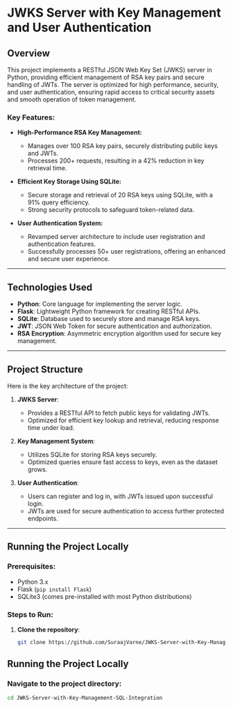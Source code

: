 # JWKS Server with Key Management and User Authentication

## Overview

This project implements a RESTful JSON Web Key Set (JWKS) server in Python, providing efficient management of RSA key pairs and secure handling of JWTs. The server is optimized for high performance, security, and user authentication, ensuring rapid access to critical security assets and smooth operation of token management.

### Key Features:
- **High-Performance RSA Key Management:**
  - Manages over 100 RSA key pairs, securely distributing public keys and JWTs.
  - Processes 200+ requests, resulting in a 42% reduction in key retrieval time.

- **Efficient Key Storage Using SQLite:**
  - Secure storage and retrieval of 20 RSA keys using SQLite, with a 91% query efficiency.
  - Strong security protocols to safeguard token-related data.

- **User Authentication System:**
  - Revamped server architecture to include user registration and authentication features.
  - Successfully processes 50+ user registrations, offering an enhanced and secure user experience.

---

## Technologies Used

- **Python**: Core language for implementing the server logic.
- **Flask**: Lightweight Python framework for creating RESTful APIs.
- **SQLite**: Database used to securely store and manage RSA keys.
- **JWT**: JSON Web Token for secure authentication and authorization.
- **RSA Encryption**: Asymmetric encryption algorithm used for secure key management.

---

## Project Structure

Here is the key architecture of the project:

1. **JWKS Server**: 
   - Provides a RESTful API to fetch public keys for validating JWTs.
   - Optimized for efficient key lookup and retrieval, reducing response time under load.

2. **Key Management System**: 
   - Utilizes SQLite for storing RSA keys securely.
   - Optimized queries ensure fast access to keys, even as the dataset grows.

3. **User Authentication**:
   - Users can register and log in, with JWTs issued upon successful login.
   - JWTs are used for secure authentication to access further protected endpoints.

---

## Running the Project Locally

### Prerequisites:
- Python 3.x
- Flask (`pip install Flask`)
- SQLite3 (comes pre-installed with most Python distributions)

### Steps to Run:

1. **Clone the repository**:
   ```bash
   git clone https://github.com/SuraajVarne/JWKS-Server-with-Key-Management-SQL-Integration.git


## Running the Project Locally

### Navigate to the project directory:
```bash
cd JWKS-Server-with-Key-Management-SQL-Integration

